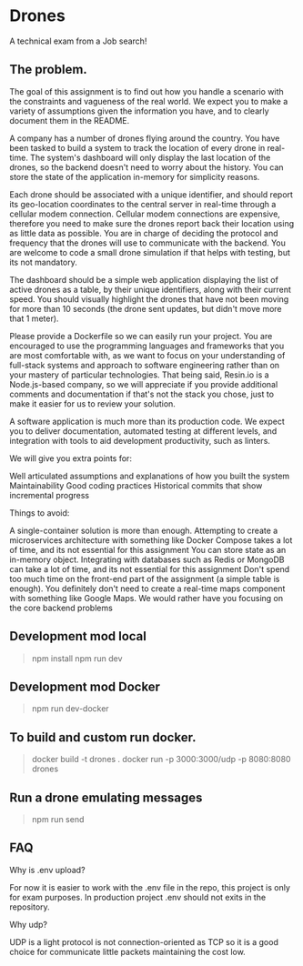 # Drones
A technical exam from a Job search!

## The problem.

The goal of this assignment is to find out how you handle a scenario with the constraints and vagueness of the real world. We expect you to make a variety of assumptions given the information you have, and to clearly document them in the README.


A company has a number of drones flying around the country. You have been tasked to build a system to track the location of every drone in real-time. The system's dashboard will only display the last location of the drones, so the backend doesn't need to worry about the history. You can store the state of the application in-memory for simplicity reasons.


Each drone should be associated with a unique identifier, and should report its geo-location coordinates to the central server in real-time through a cellular modem connection. Cellular modem connections are expensive, therefore you need to make sure the drones report back their location using as little data as possible. You are in charge of deciding the protocol and frequency that the drones will use to communicate with the backend. You are welcome to code a small drone simulation if that helps with testing, but its not mandatory.


The dashboard should be a simple web application displaying the list of active drones as a table, by their unique identifiers, along with their current speed. You should visually highlight the drones that have not been moving for more than 10 seconds (the drone sent updates, but didn't move more that 1 meter).


Please provide a Dockerfile so we can easily run your project. You are encouraged to use the programming languages and frameworks that you are most comfortable with, as we want to focus on your understanding of full-stack systems and approach to software engineering rather than on your mastery of particular technologies. That being said, Resin.io is a Node.js-based company, so we will appreciate if you provide additional comments and documentation if that's not the stack you chose, just to make it easier for us to review your solution.


A software application is much more than its production code. We expect you to deliver documentation, automated testing at different levels, and integration with tools to aid development productivity, such as linters.


We will give you extra points for:

Well articulated assumptions and explanations of how you built the system
Maintainability
Good coding practices
Historical commits that show incremental progress

Things to avoid:

A single-container solution is more than enough. Attempting to create a microservices architecture with something like Docker Compose takes a lot of time, and its not essential for this assignment
You can store state as an in-memory object. Integrating with databases such as Redis or MongoDB can take a lot of time, and its not essential for this assignment
Don't spend too much time on the front-end part of the assignment (a simple table is enough). You definitely don't need to create a real-time maps component with something like Google Maps. We would rather have you focusing on the core backend problems


## Development mod local

> npm install
> npm run dev

## Development mod Docker

> npm run dev-docker

## To build and custom run docker.

> docker build -t drones . 
> docker run -p 3000:3000/udp -p 8080:8080 drones

## Run a drone emulating messages

> npm run send

## FAQ

Why is .env upload?

For now it is easier to work with the .env file in the repo, this project is only for exam purposes. 
In production project .env should not exits in the repository.

Why udp?

UDP is a light protocol is not connection-oriented as TCP so it is a good choice for communicate
little packets maintaining the cost low.